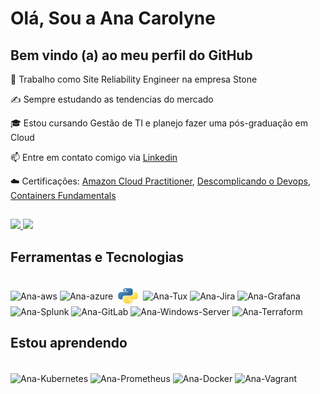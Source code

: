 #  Olá, Sou a Ana Carolyne
## Bem vindo (a) ao meu perfil do GitHub
💼 Trabalho como Site Reliability Engineer na empresa Stone

✍️ Sempre estudando as tendencias do mercado

🎓 Estou cursando Gestão de TI e planejo fazer uma pós-graduação em Cloud

📫 Entre em contato comigo via [Linkedin](https://www.linkedin.com/in/ana-carolyne-%F0%9F%8F%B3%EF%B8%8F%E2%80%8D%F0%9F%8C%88-952b9314b/)

☁️ Certificações:
 [Amazon Cloud Practitioner](https://www.credly.com/badges/57e7f661-6275-467d-af0d-8752e0dacb9b/linked_in_profile),
 [Descomplicando o Devops](https://www.credential.net/eac51903-70da-476a-942f-1138b34b1fbb#gs.689qx7),
 [Containers Fundamentals](https://aia.4linux.com.br/pluginfile.php/1/tool_certificate/issues/1703529611/8943877616AS.pdf)

 ##
 
<div>
  <a href="https://github.com/anadevti">
    <img height="180em" src="https://github-readme-stats.vercel.app/api/top-langs/?username=anadevti&layout=compact&langs_count=7&theme=dracula"/>
    <img height="180em" src="https://github-readme-stats.vercel.app/api?username=anadevti&show_icons=true&theme=dracula&include_all_commits=true&count_private=true"/>
  </a>
</div>
  
## Ferramentas e Tecnologias

<div style="display: inline_block"><br>
  
  <img align="center" alt="Ana-aws" height="30" width="40" src="https://cdn.jsdelivr.net/gh/devicons/devicon/icons/amazonwebservices/amazonwebservices-original-wordmark.svg">
  <img align="center" alt="Ana-azure" height="30" width="40" src="https://cdn.jsdelivr.net/gh/devicons/devicon/icons/azure/azure-original-wordmark.svg">
  <img align="center" alt="Ana-Python" height="30" width="40" src="https://raw.githubusercontent.com/devicons/devicon/master/icons/python/python-original.svg">
  <img align="center" alt="Ana-Tux" height="30" width="40" src="https://cdn.jsdelivr.net/gh/devicons/devicon/icons/linux/linux-original.svg">
  <img align="center" alt="Ana-Jira" height="30" width="40" src="https://cdn.jsdelivr.net/gh/devicons/devicon/icons/jira/jira-original-wordmark.svg">
  <img align="center" alt="Ana-Grafana" height="30" width="40" src="https://cdn.jsdelivr.net/gh/devicons/devicon/icons/grafana/grafana-original-wordmark.svg">
  <img align="center" alt="Ana-Splunk" height="30" width="40" src="https://cdn.jsdelivr.net/gh/devicons/devicon/icons/splunk/splunk-original-wordmark.svg">
  <img align="center" alt="Ana-GitLab" height="30" width="40" src="https://cdn.jsdelivr.net/gh/devicons/devicon/icons/gitlab/gitlab-original-wordmark.svg">
  <img align="center" alt="Ana-Windows-Server" height="30" width="40" src="https://cdn.jsdelivr.net/gh/devicons/devicon/icons/windows8/windows8-original.svg">
  <img align="center" alt="Ana-Terraform" height="30" width="40" src="https://cdn.jsdelivr.net/gh/devicons/devicon/icons/terraform/terraform-original-wordmark.svg">

</div>


 
  
  
</div>

## Estou aprendendo

<div style="display: inline_block"><br>
  
<img align="center" alt="Ana-Kubernetes" height="30" width="40" src="https://cdn.jsdelivr.net/gh/devicons/devicon/icons/kubernetes/kubernetes-plain-wordmark.svg">
<img align="center" alt="Ana-Prometheus" height="30" width="40" src="https://cdn.jsdelivr.net/gh/devicons/devicon/icons/prometheus/prometheus-original-wordmark.svg">
<img align="center" alt="Ana-Docker" height="30" width="40" src="https://cdn.jsdelivr.net/gh/devicons/devicon/icons/docker/docker-original-wordmark.svg">
<img align="center" alt="Ana-Vagrant" height="30" width="40" src="https://cdn.jsdelivr.net/gh/devicons/devicon/icons/vagrant/vagrant-original-wordmark.svg">

</div>


